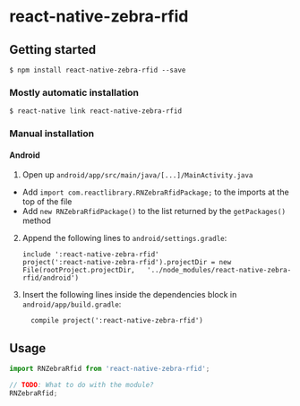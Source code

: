 
# react-native-zebra-rfid

## Getting started

`$ npm install react-native-zebra-rfid --save`

### Mostly automatic installation

`$ react-native link react-native-zebra-rfid`

### Manual installation

#### Android

1. Open up `android/app/src/main/java/[...]/MainActivity.java`
  - Add `import com.reactlibrary.RNZebraRfidPackage;` to the imports at the top of the file
  - Add `new RNZebraRfidPackage()` to the list returned by the `getPackages()` method
2. Append the following lines to `android/settings.gradle`:
  	```
  	include ':react-native-zebra-rfid'
  	project(':react-native-zebra-rfid').projectDir = new File(rootProject.projectDir, 	'../node_modules/react-native-zebra-rfid/android')
  	```
3. Insert the following lines inside the dependencies block in `android/app/build.gradle`:
  	```
      compile project(':react-native-zebra-rfid')
  	```
## Usage
```javascript
import RNZebraRfid from 'react-native-zebra-rfid';

// TODO: What to do with the module?
RNZebraRfid;
```
  
